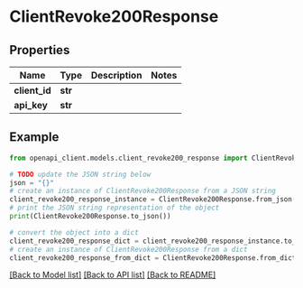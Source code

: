 # ClientRevoke200Response


## Properties

Name | Type | Description | Notes
------------ | ------------- | ------------- | -------------
**client_id** | **str** |  | 
**api_key** | **str** |  | 

## Example

```python
from openapi_client.models.client_revoke200_response import ClientRevoke200Response

# TODO update the JSON string below
json = "{}"
# create an instance of ClientRevoke200Response from a JSON string
client_revoke200_response_instance = ClientRevoke200Response.from_json(json)
# print the JSON string representation of the object
print(ClientRevoke200Response.to_json())

# convert the object into a dict
client_revoke200_response_dict = client_revoke200_response_instance.to_dict()
# create an instance of ClientRevoke200Response from a dict
client_revoke200_response_from_dict = ClientRevoke200Response.from_dict(client_revoke200_response_dict)
```
[[Back to Model list]](../README.md#documentation-for-models) [[Back to API list]](../README.md#documentation-for-api-endpoints) [[Back to README]](../README.md)


